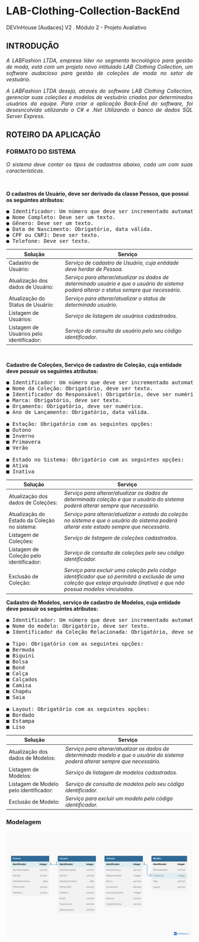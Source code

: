 # LAB-Clothing-Collection-BackEnd
DEVinHouse [Audaces] V2 . Módulo 2 - Projeto Avaliativo

## INTRODUÇÃO
<p style="text-align: justify;"><em> A LABFashion LTDA, empresa líder no segmento tecnológico para gestão de moda, está com um projeto novo intitulado LAB Clothing Collection, um software audacioso para gestão de coleções de moda no setor de vestuário.</em></p>

<p style="text-align: justify;"><em> A LABFashion LTDA deseja, através do software LAB Clothing Collection, gerenciar suas coleções e modelos de vestuário criados por determinados usuários da equipe. Para criar a aplicação Back-End do software, foi desesncolvida utilizando o C# e .Net Utilizando o banco de dados SQL Server Express.</em></p>


## ROTEIRO DA APLICAÇÃO
### FORMATO DO SISTEMA
<p style="text-align: justify;"><em> O sistema deve conter os tipos de cadastros abaixo, cada um com suas características. </em></p> </br>

**O cadastros de Usuário, deve ser derivado da classe Pessoa, que possui os seguintes atributos:**
<pre>
● Identificador: Um número que deve ser incrementado automaticamente.
● Nome Completo: Deve ser um texto.
● Gênero: Deve ser um texto.
● Data de Nascimento: Obrigatório, data válida.
● CPF ou CNPJ: Deve ser texto.
● Telefone: Deve ser texto.
</pre>
| Solução |  Serviço |
|----------| ----------|
|  Cadastro de Usuário: | <em> Serviço de cadastro de Usuário, cuja entidade deve herdar de Pessoa. | 
|  Atualização dos dados de Usuário: | <em>   Serviço para alterar/atualizar os dados de determinado usuário e que o usuário do sistema poderá alterar o status sempre que necessário.  |
|  Atualização do Status de Usuário: | <em>  Serviço para alterar/atualizar o status de determinado usuário. |
|  Listagem de Usuários: | <em>   Serviço de listagem de usuários cadastrados. |
|  Listagem de Usuários pelo identificador: | <em> Serviço de consulta de usuário pelo seu código identificador. |
</br>
  
**Cadastro de Coleções, Serviço de cadastro de Coleção, cuja entidade deve possuir os seguintes atributos:**
 <pre>
● Identificador: Um número que deve ser incrementado automaticamente.
● Nome da Coleção: Obrigatório, deve ser texto.
● Identificador do Responsável: Obrigatório, deve ser numérico.
● Marca: Obrigatório, deve ser texto.
● Orçamento: Obrigatório, deve ser numérico.
● Ano de Lançamento: Obrigatório, data válida.

● Estação: Obrigatório com as seguintes opções:
■ Outono
■ Inverno
■ Primavera
■ Verão

● Estado no Sistema: Obrigatório com as seguintes opções:
■ Ativa
■ Inativa
</pre>
| Solução |  Serviço |
|----------| ----------|
|  Atualização dos dados de Coleções: | <em> Serviço para alterar/atualizar os dados de determinada coleção e que o usuário do sistema poderá alterar sempre que necessário.  | 
|  Atualização do Estado da Coleção no sistema: | <em> Serviço para alterar/atualizar o estado da coleção no sistema e que o usuário do sistema poderá alterar este estado sempre que necessário.  |
|  Listagem de Coleções: | <em>  Serviço de listagem de coleções cadastrados. |
|  Listagem de Coleção pelo identificador: | <em> Serviço de consulta de coleções pelo seu código identificador. |
|  Exclusão de Coleção: | <em> Serviço para excluir uma coleção pelo código identificador que só permitirá a exclusão de uma coleção que esteja arquivada (inativa) e que não possua modelos vinculados.  |
  
**Cadastro de Modelos, serviço de cadastro de Modelos, cuja entidade deve possuir os seguintes atributos:**
 <pre>
● Identificador: Um número que deve ser incrementado automaticamente.
● Nome do modelo: Obrigatório, deve ser texto.
● Identificador da Coleção Relacionada: Obrigatório, deve ser numérico.

● Tipo: Obrigatório com as seguintes opções:
■ Bermuda
■ Biquini
■ Bolsa
■ Boné
■ Calça
■ Calçados
■ Camisa
■ Chapéu
■ Saia

● Layout: Obrigatório com as seguintes opções:
■ Bordado
■ Estampa
■ Liso
</pre>
| Solução |  Serviço |
|----------| ----------|
|  Atualização dos dados de Modelos: | <em> Serviço para alterar/atualizar os dados de determinado modelo e que o usuário do sistema poderá alterar sempre que necessário.  | 
|  Listagem de Modelos: | <em> Serviço de listagem de modelos cadastrados.  |
|  Listagem de Modelo pelo identificador: | <em>  Serviço de consulta de modelos pelo seu código identificador. |
|  Exclusão de Modelo: | <em> Serviço para excluir um modelo pelo código identificador. |
   
  

> 
> 
> 
> 


### Modelagem
<img aling="center" src="./modelagem.jpg" /> 
